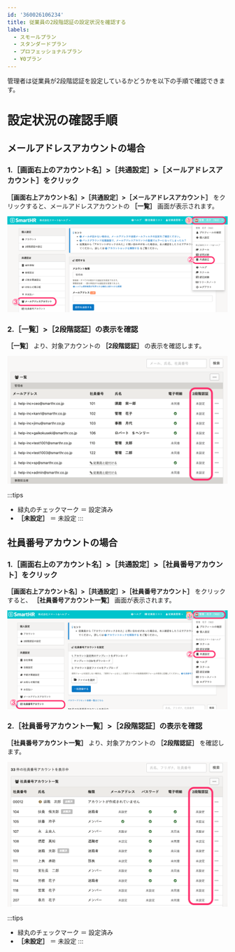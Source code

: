```yaml
---
id: '360026106234'
title: 従業員の2段階認証の設定状況を確認する
labels:
  - スモールプラン
  - スタンダードプラン
  - プロフェッショナルプラン
  - ¥0プラン
---
```

管理者は従業員が2段階認証を設定しているかどうかを以下の手順で確認できます。

# 設定状況の確認手順

## メールアドレスアカウントの場合

### 1.［画面右上のアカウント名］>［共通設定］>［メールアドレスアカウント］をクリック

 **［画面右上アカウント名］>［共通設定］>［メールアドレスアカウント］** をクリックすると、メールアドレスアカウントの **［一覧］** 画面が表示されます。

![](./__________2022-02-01_17_51_10.png)

### 2.［一覧］>［2段階認証］の表示を確認

 **［一覧］** より、対象アカウントの **［2段階認証］** の表示を確認します。

![](./__________2022-02-01_18_18_20.png)

:::tips
- 緑丸のチェックマーク ＝ 設定済み
-  **［未設定］** ＝ 未設定
:::

## 社員番号アカウントの場合

### 1.［画面右上のアカウント名］>［共通設定］>［社員番号アカウント］をクリック

 **［画面右上アカウント名］>［共通設定］>［社員番号アカウント］** をクリックすると、 **［社員番号アカウント一覧］** 画面が表示されます。

![](./__________2022-02-01_17_35_23.png)

### 2.［社員番号アカウント一覧］>［2段階認証］の表示を確認

 **［社員番号アカウント一覧］** より、対象アカウントの **［2段階認証］** を確認します。

![](./__________2022-02-01_18_14_59.png)

:::tips
- 緑丸のチェックマーク ＝ 設定済み
-  **［未設定］** ＝ 未設定
:::
